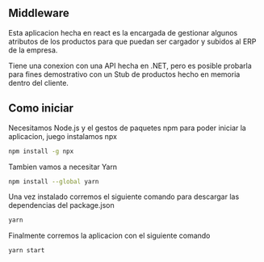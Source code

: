 ## Middleware

Esta aplicacion hecha en react es la encargada de gestionar algunos atributos de los productos para que puedan ser cargador y subidos al ERP de la empresa.

Tiene una conexion con una API hecha en .NET, pero es posible probarla para fines demostrativo con un Stub de productos hecho en memoria dentro del cliente.


## Como iniciar

Necesitamos Node.js y el gestos de paquetes npm para poder iniciar la aplicacion, juego instalamos npx


```sh
npm install -g npx
```

Tambien vamos a necesitar Yarn

```sh
npm install --global yarn
```

Una vez instalado corremos el siguiente comando para descargar las dependencias del package.json

```sh
yarn
```

Finalmente corremos la aplicacion con el siguiente comando

```sh
yarn start
```
